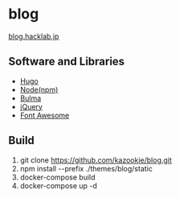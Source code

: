 # blog
[blog.hacklab.jp](http://blog.hacklab.jp)


## Software and Libraries
- [Hugo](https://gohugo.io/)
- [Node(npm)](https://nodejs.org/)
- [Bulma](https://bulma.io/)
- [jQuery](https://jquery.com/)
- [Font Awesome](https://fontawesome.com/)

## Build
1. git clone https://github.com/kazookie/blog.git
2. npm install --prefix ./themes/blog/static
3. docker-compose build
4. docker-compose up -d